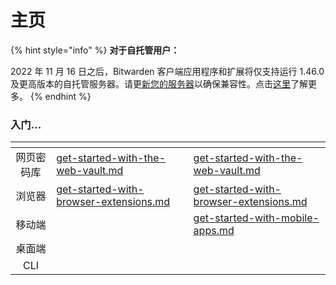 # 主页

{% hint style="info" %}
**对于自托管用户：**

2022 年 11 月 16 日之后，Bitwarden 客户端应用程序和扩展将仅支持运行 1.46.0 及更高版本的自托管服务器。请更[新您的服务器](on-premises-hosting/update-your-instance.md)以确保兼容性。点击[这里](miscellaneous/november-deprecation-notice.md)了解更多。
{% endhint %}

### 入门...

<table data-column-title-hidden data-view="cards"><thead><tr><th align="center"></th><th data-hidden data-type="content-ref"></th><th data-hidden data-card-target data-type="content-ref"></th></tr></thead><tbody><tr><td align="center">网页密码库</td><td><a href="getting-started/get-started-with-the-web-vault.md">get-started-with-the-web-vault.md</a></td><td><a href="getting-started/get-started-with-the-web-vault.md">get-started-with-the-web-vault.md</a></td></tr><tr><td align="center">浏览器</td><td><a href="getting-started/get-started-with-browser-extensions.md">get-started-with-browser-extensions.md</a></td><td><a href="getting-started/get-started-with-browser-extensions.md">get-started-with-browser-extensions.md</a></td></tr><tr><td align="center">移动端</td><td></td><td><a href="getting-started/get-started-with-mobile-apps.md">get-started-with-mobile-apps.md</a></td></tr><tr><td align="center">桌面端</td><td></td><td></td></tr><tr><td align="center">CLI</td><td></td><td></td></tr></tbody></table>
